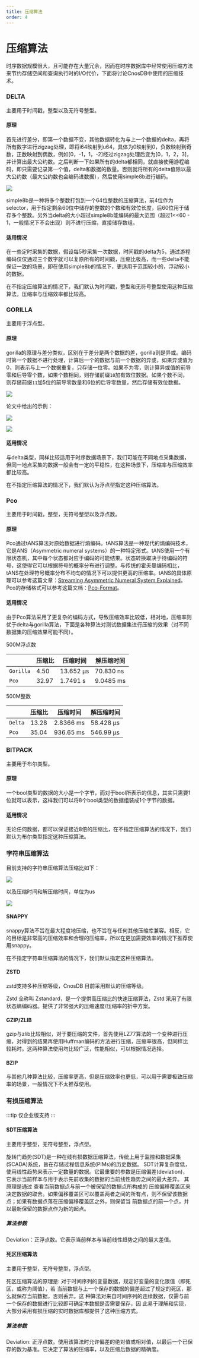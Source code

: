 ```yaml
---
title: 压缩算法
order: 4
---
```


# 压缩算法

时序数据规模很大，且可能存在大量冗余，因而在时序数据库中经常使用压缩方法来节约存储空间和查询执行时的I/O代价，下面将讨论CnosDB中使用的压缩技术。

### DELTA

主要用于时间戳，整型以及无符号整型。

#### 原理

首先进行差分，即第一个数据不变，其他数据转化为与上一个数据的delta，再将所有数字进行zigzag处理，即将i64映射到u64，具体为0映射到0，负数映射到奇数，正数映射到偶数，例如[0，-1，1，-2]经过zigzag处理后变为[0，1，2，3]，并计算出最大公约数。之后判断一下如果所有的delta都相同，就直接使用游程编码，即只需要记录第一个值，delta和数据的数量。否则就将所有的delta值除以最大公约数（最大公约数也会编码进数据），然后使用simple8b进行编码。

![](/img/simple8b.png)

simple8b是一种将多个整数打包到一个64位整数的压缩算法，前4位作为selector，用于指定剩余60位中储存的整数的个数和有效位长度，后60位用于储存多个整数。另外当delta的大小超过simple8b能编码的最大范围（超过1<<60 - 1，一般情况下不会出现）则不进行压缩，直接储存数组。

#### 适用情况

在一些定时采集的数据，假设每5秒采集一次数据，时间戳的delta为5，通过游程编码仅仅通过三个数字就可以复原所有的时间戳，压缩比极高，而一些delta不能保证一致的场景，即在使用simple8b的情况下，更适用于范围较小的，浮动较小的数据。

在不指定压缩算法的情况下，我们默认为时间戳，整型和无符号整型使用这种压缩算法，压缩率与压缩效率都比较高。

### GORILLA

主要用于浮点型。

#### 原理

gorilla的原理与差分类似，区别在于差分是两个数据的差，gorilla则是异或。编码时第一个数据不进行处理，计算后一个的数据与前一个数据的异或，如果异或值为0，则表示与上一个数据重复，只存储一位零。如果不为零，则计算异或值的前导零和后导零个数，如果个数相同，则存储前缀`10`加有效位数据。如果个数不同，则存储前缀`11`加5位的前导零数量和6位的后导零数量，然后存储有效位数据。

![](/img/gorilla_format.png)

论文中给出的示例：

![](/img/gorilla_example1.jpg)

![](/img/gorilla_example2.jpg)

#### 适用情况

与delta类型，同样比较适用于时序数据场景下，我们可能在不同地点采集数据，但同一地点采集的数据一般会有一定的平稳性，在这种场景下，压缩率与压缩效率都比较高。

在不指定压缩算法的情况下，我们默认为浮点型指定这种压缩算法。

### Pco

主要用于时间戳，整型，无符号整型以及浮点数。

#### 原理

Pco通过tANS算法对原始数据进行熵编码。tANS算法是一种现代的熵编码技术，它是ANS（Asymmetric numeral systems）的一种特定形式。tANS使用一个有限状态机，其中每个状态都对应于编码的可能结果。状态转换取决于待编码的符号，这使得它可以根据符号的概率分布进行调整。与传统的霍夫曼编码相比，tANS在处理符号概率分布不均匀的情况下可以提供更高的压缩率。tANS的具体原理可以参考这篇文章：[Streaming Asymmetric Numeral System Explained](https://graphallthethings.com/posts/streaming-ans-explained/)。Pco的存储格式可以参考这篇文档：[Pco-Format](https://github.com/mwlon/pcodec/blob/main/docs/format.md)。

#### 适用情况

由于Pco算法采用了更复杂的编码方式，导致压缩效率比较低，相对地，压缩率则优于delta与gorilla算法，下面是各种算法对测试数据集进行压缩的效果（对不同数据集的压缩效果可能不同）。

500M浮点数

|  |  压缩比 | 压缩时间 | 解压缩时间 |
| ------- | -------- | --------- | ------- |
| `Gorilla`| 4.50 | 13.652 µs | 70.830 ns |
| `Pco` | 32.97 | 1.7491 s | 9.0485 ms |

500M整数

|  |  压缩比 | 压缩时间 | 解压缩时间 |
| ------- | -------- | --------- | ------- |
| `Delta` | 13.28 | 2.8366 ms | 58.428 µs |
| `Pco`| 35.04 | 936.65 ms | 546.99 µs |

### BITPACK

主要用于布尔类型。

#### 原理

一个bool类型的数据的大小是一个字节，而对于bool所表示的信息，其实只需要1位就可以表示，这样我们可以将8个bool类型的数据组装成1个字节的数据。

#### 适用情况

无论任何数据，都可以保证接近8倍的压缩比，在不指定压缩算法的情况下，我们默认为布尔类型指定这种压缩算法。

### 字符串压缩算法

目前支持的字符串压缩算法压缩比如下：

![](/img/str_comrpess_ratio.png)

以及压缩时间和解压缩时间，单位为us

![](/img/str_compress_time.png)

#### SNAPPY

snappy算法不旨在最大程度地压缩，也不旨在与任何其他压缩库兼容。相反，它的目标是非常高的压缩效率和合理的压缩率，所以在更加需要效率的情况下推荐使用snappy。

在不指定字符串压缩算法的情况下，我们默认指定这种压缩算法。

#### ZSTD

zstd支持多种压缩等级，CnosDB 目前采用默认的压缩等级。

Zstd 全称叫 Zstandard，是一个提供高压缩比的快速压缩算法，Zstd 采用了有限状态熵编码器。提供了非常强大的压缩速度/压缩率的折中方案。

#### GZIP/ZLIB

gzip与zlib比较相似，对于要压缩的文件，首先使用LZ77算法的一个变种进行压缩，对得到的结果再使用Huffman编码的方法进行压缩，压缩率很高，但同样比较耗时。这两种算法使用均比较广泛，性能相似，可以根据情况选择。

#### BZIP

与其他几种算法比较，压缩率更高，但是压缩效率也更低，可以用于需要极致压缩率的场景，一般情况下不太推荐使用。


### 有损压缩算法

:::tip
仅企业版支持
:::

#### SDT压缩算法

主要用于整型，无符号整型，浮点型。

旋转门趋势(SDT)是一种在线有损数据压缩算法，传统上用于监控和数据采集(SCADA)系统，旨在存储过程信息系统(PIMs)的历史数据。
SDT计算复杂度低，使用线性趋势来表示一定数量的数据。它最重要的参数是压缩偏差(deviation)，它表示当前样本与用于表示先前收集的数据的当前线性趋势之间的最大差异。
其原理是通过 查看当前数据点与前一个被保留的数据点所构成的 压缩偏移覆盖区来决定数据的取舍。如果偏移覆盖区可以覆盖两者之间的所有点，则不保留该数据点；如果有数据点落在压缩偏移覆盖区之外，则保留当
前数据点的前一个点，并以最新保留的数据点作为新的起点。

##### 算法参数

Deviation：正浮点数。它表示当前样本与当前线性趋势之间的最大差值。

#### 死区压缩算法

主要用于整型，无符号整型，浮点型。

死区压缩算法的原理是: 对于时间序列的变量数据，规定好变量的变化限值（即死区，或称为阈值），若 当前数据与上一个保存的数据的偏差超过了规定的死区，那么就保存当前数据，否则丢弃。这 种算法对来自时间序列的连续数据，仅需与前一个保存的数据进行比较即可确定本数据是否需要保存，因 此易于理解和实现，大部分采用有损压缩的实时数据库都提供了这种压缩方式。

##### 算法参数

Deviation: 正浮点数。使用该算法时允许偏差的绝对值或相对值，以最后一个已保存的数为基准。它决定了算法的压缩率，以及压缩后数据的精确度。